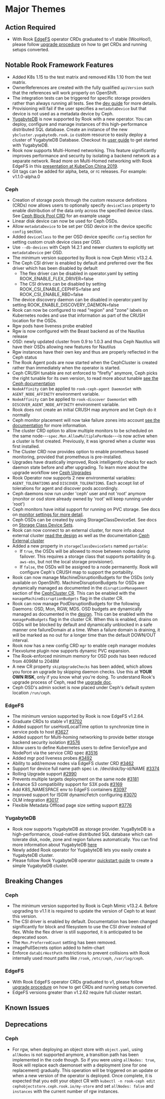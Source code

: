 # Major Themes

## Action Required

- With Rook [EdgeFS](http://edgefs.io) operator CRDs graduated to v1 stable (WooHoo!), please follow [upgrade procedure](Documentation/edgefs-upgrade.md) on how to get CRDs and running setups converted.

## Notable Rook Framework Features
- Added K8s 1.15 to the test matrix and removed K8s 1.10 from the test matrix.
- OwnerReferences are created with the fully qualified `apiVersion` such that the references will work properly on OpenShift.
- The integration tests can be triggered for specific storage providers rather than always running all tests. See the [dev guide](INSTALL.md#test-storage-provider) for more details.
- Provisioning will fail if the user specifies a `metadataDevice` but that device is not used as a metadata device by Ceph.
- [YugabyteDB](https://www.yugabyte.com/) is now supported by Rook with a new operator. You can deploy, configure and manage instances of this high-performance distributed SQL database. Create an instance of the new `ybcluster.yugabytedb.rook.io` custom resource to easily deploy a cluster of YugabyteDB Database. Checkout its [user guide](Documentation/yugabytedb.md) to get started with YugabyteDB.
- Rook now supports Multi-Homed networking. This feature significantly improves performance and security by isolating a backend network as a separate network. Read more on Multi-Homed networking with Rook EdgeFS in this [presentation at KubeCon China 2019](https://www.youtube.com/watch?v=h38FCAuOehc&list=PLj6h78yzYM2Njj5PvNc4Mtcril2YyR95d&index=76&t=0s).
- Git tags can be added for alpha, beta, or rc releases. For example: v1.1.0-alpha.0

### Ceph

- Creation of storage pools through the custom resource definitions (CRDs) now allows users to optionally specify `deviceClass` property to enable
distribution of the data only across the specified device class. See [Ceph Block Pool CRD](Documentation/ceph-pool-crd.md#ceph-block-pool-crd) for
an example usage
- Linear disk device can now be used for Ceph OSDs.
- Allow `metadataDevice` to be set per OSD device in the device specific `config` section.
- Added `deviceClass` to the per OSD device specific `config` section for setting custom crush device class per OSD.
- Use `--db-devices` with Ceph 14.2.1 and newer clusters to explicitly set `metadataDevice` per OSD.
- The minimum version supported by Rook is now Ceph Mimic v13.2.4.
- The Ceph CSI driver is enabled by default and preferred over the flex driver which has been disabled by default
   - The flex driver can be disabled in operator.yaml by setting ROOK_ENABLE_FLEX_DRIVER=false
   - The CSI drivers can be disabled by setting ROOK_CSI_ENABLE_CEPHFS=false and ROOK_CSI_ENABLE_RBD=false
- The device discovery daemon can be disabled in operator.yaml by setting ROOK_ENABLE_DISCOVERY_DAEMON=false
- Rook can now be configured to read "region" and "zone" labels on Kubernetes nodes and use that information as part of the CRUSH location for the OSDs.
- Rgw pods have liveness probe enabled
- Rgw is now configured with the Beast backend as of the Nautilus release
- OSD: newly updated cluster from 0.9 to 1.0.3 and thus Ceph Nautilus will have their OSDs allowing new features for Nautilus
- Rgw instances have their own key and thus are properly reflected in the Ceph status
- The Rook Agent pods are now started when the CephCluster is created rather than immediately when the operator is started.
- Ceph CRUSH tunable are not enforced to "firefly" anymore, Ceph picks the right tunable for its own version, to read more about tunable [see the Ceph documentation](http://docs.ceph.com/docs/master/rados/operations/crush-map/#tunables)
- `NodeAffinity` can be applied to `rook-ceph-agent DaemonSet` with `AGENT_NODE_AFFINITY` environment variable.
- `NodeAffinity` can be applied to `rook-discover DaemonSet` with `DISCOVER_AGENT_NODE_AFFINITY` environment variable.
- Rook does not create an initial CRUSH map anymore and let Ceph do it normally
- Ceph monitor placement will now take failure zones into account [see the
  documentation](Documentation/ceph-advanced-configuration.md#monitor-placement)
  for more information.
- The cluster CRD option to allow multiple monitors to be scheduled on the same
  node---`spec.Mon.AllowMultiplePerNode`---is now active when a cluster is first
  created. Previously, it was ignored when a cluster was first installed.
- The Cluster CRD now provides option to enable prometheus based monitoring, provided that prometheus is pre-installed.
- Upgrades have drastically improved, Rook intelligently checks for each daemon state before and after upgrading. To learn more about the upgrade workflow see [Ceph Upgrades](Documentation/ceph-upgrade.md)
- Rook Operator now supports 2 new environmental variables: `AGENT_TOLERATIONS` and `DISCOVER_TOLERATIONS`. Each accept list of tolerations for agent and discover pods accordingly.
- Ceph daemons now run under 'ceph' user and not 'root' anymore (monitor or osd store already owned by 'root' will keep running under 'root')
- Ceph monitors have initial support for running on PVC storage. See docs on
  [monitor settings for more detail](Documentation/ceph-cluster-crd.md#mon-settings).
- Ceph OSDs can be created by using StorageClassDeviceSet. See docs on [Storage Class Device Sets](Documentation/ceph-cluster-crd.md#storage-class-device-sets).
- Rook can now connect to an external cluster, for more info about external cluster [read the design](https://github.com/rook/rook/blob/master/design/ceph-external-cluster.md) as well as the documentation [Ceph External cluster](Documentation/ceph-cluster-crd.md#external-cluster)
- Added a new property in `storageClassDeviceSets` named `portable`:
   - If `true`, the OSDs will be allowed to move between nodes during failover. This requires a storage class that supports portability (e.g. `aws-ebs`, but not the local storage provisioner).
   - If `false`, the OSDs will be assigned to a node permanently. Rook will configure Ceph's CRUSH map to support the portability.
- Rook can now manage MachineDisruptionBudgets for the OSDs (only available on OpenShift). MachineDisruptionBudgets for OSDs are dynamically managed as documented in the `disruptionManagement` section of the [CephCluster CR](Documentation/ceph-cluster-crd.md##luster-settings). This can be enabled with the `manageMachineDisruptionBudgets` flag in the cluster CR.
- Rook can now manage PodDisruptionBudgets for the following Daemons: OSD, Mon, RGW, MDS. OSD budgets are dynamically managed as documented in the [design](https://github.com/rook/rook/blob/master/design/ceph-managed-disruptionbudgets.md). This can be enabled with the `managePodBudgets` flag in the cluster CR. When this is enabled, drains on OSDs will be blocked by default and dynamically unblocked in a safe manner one failureDomain at a time. When a failure domain is draining, it will be marked as no out for a longer time than the default DOWN/OUT interval.
- Rook now has a new config CRD `mgr` to enable ceph manager modules
- Flexvolume plugin now supports dynamic PVC expansion.
- The Rook-enforced minimum memory for OSD pods has been reduced from 4096M to 2048M
- A new CR property `skipUpgradeChecks` has been added, which allows you force an upgrade by skipping daemon checks. Use this at **YOUR OWN RISK**, only if you know what you're doing. To understand Rook's upgrade process of Ceph, read the [upgrade doc](Documentation/ceph-upgrade.html#ceph-version-upgrades).
- Ceph OSD's admin socket is now placed under Ceph's default system location `/run/ceph`.

### EdgeFS

- The minimum version supported by Rook is now EdgeFS v1.2.64.
- Graduate CRDs to stable v1 [#3702](https://github.com/rook/rook/issues/3702)
- Added support for useHostLocalTime option to synchronize time in service pods to host [#3627](https://github.com/rook/rook/issues/3627)
- Added support for Multi-homing networking to provide better storage backend security isolation [#3576](https://github.com/rook/rook/issues/3576)
- Allow users to define Kubernetes users to define ServiceType and NodePort via the service CRD spec [#3516](https://github.com/rook/rook/pull/3516)
- Added mgr pod liveness probes [#3492](https://github.com/rook/rook/issues/3492)
- Ability to add/remove nodes via EdgeFS cluster CRD [#3462](https://github.com/rook/rook/issues/3462)
- Support for device full name path spec i.e. /dev/disk/by-id/NAME [#3374](https://github.com/rook/rook/issues/3374)
- Rolling Upgrade support [#2990](https://github.com/rook/rook/issues/2990)
- Prevents multiple targets deployment on the same node  [#3181](https://github.com/rook/rook/issues/3181)
- Enhance S3 compatibility support for S3X pods [#3169](https://github.com/rook/rook/issues/3169)
- Add K8S_NAMESPACE env to EdgeFS containers [#3097](https://github.com/rook/rook/issues/3097)
- Improved support for ISGW dynamicFetch configuring [#3070](https://github.com/rook/rook/issues/3070)
- OLM integration [#3017](https://github.com/rook/rook/issues/3017)
- Flexible Metadata Offload page size setting support [#3776](https://github.com/rook/rook/issues/3776)

### YugabyteDB

- Rook now supports YugabyteDB as storage provider. YugaByteDB is a high-performance, cloud-native distributed SQL database which can tolerate disk, node, zone and region failures automatically. You can find more information about YugabyteDB [here](https://docs.yugabyte.com/latest/introduction/)
- Newly added Rook operator for YugabyteDB lets you easily create a YugabyteDB cluster.
- Please follow Rook YugabyteDB operator [quickstart guide](Documentation/yugabytedb.md) to create a simple YugabyteDB cluster.

## Breaking Changes

### Ceph

- The minimum version supported by Rook is Ceph Mimic v13.2.4. Before upgrading to v1.1 it is required to update the version of Ceph to at least this version.
- The CSI driver is enabled by default. Documentation has been changed significantly for block and filesystem to use the CSI driver instead of flex.
While the flex driver is still supported, it is anticipated to be deprecated soon.
- The `Mon.PreferredCount` setting has been removed.
- imagePullSecrets option added to helm-chart
- Enforce `dataDirHostPath` restrictions to prevent collisions with Rook internally used mount paths like `/rook`,  `/etc/ceph`, `/var/log/ceph`.

### EdgeFS

- With Rook EdgeFS operator CRDs graduated to v1, please follow [upgrade procedure](Documentation/edgefs-upgrade.md) on how to get CRDs and running setups converted.
- EdgeFS versions greater than v1.2.62 require full cluster restart.

## Known Issues

### <Storage Provider>

## Deprecations

### Ceph

- For rgw, when deploying an object store with `object.yaml`, using `allNodes` is not supported anymore, a transition path has been implemented in the code though.
So if you were using `allNodes: true`, Rook will replace each daemonset with a deployment (one for one replacement) gradually.
This operation will be triggered on an update or when a new version of the operator is deployed.
Once complete, it is expected that you edit your object CR with `kubectl -n rook-ceph edit cephobjectstore.ceph.rook.io/my-store` and set `allNodes: false` and `instances` with the current number of rgw instances.

### <Storage Provider>
